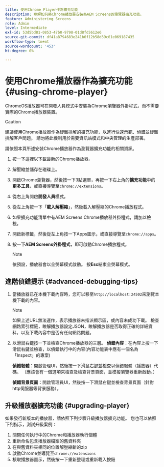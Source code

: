 ```yaml
---
title: 使用Chrome Player作為擴充功能
description: 瞭解如何將Chrome播放器安裝為AEM Screens的瀏覽器擴充功能。
feature: Administering Screens
role: Admin
level: Intermediate
exl-id: 53d5bd81-0853-47b0-9798-01d8fd5612e6
source-git-commit: df41a8794683e241b6f12b58d39c01e069187435
workflow-type: tm+mt
source-wordcount: '453'
ht-degree: 0%

---
```


# 使用Chrome播放器作為擴充功能 {#using-chrome-player}

ChromeOS播放器可在開發人員模式中安裝為Chrome瀏覽器外掛程式，而不需要實際的Chrome播放器裝置。

>[!CAUTION]
>
> 建議使用Chrome播放器作為疑難排解的擴充功能，以進行快速示範、偵錯並疑難排解客戶問題。 請勿將此機制用於需要資訊站模式和中央管理的生產部署。

請依照本頁所述安裝Chrome播放器作為瀏覽器擴充功能的相關資訊。

1. 按一下[這裡](https://download.macromedia.com/screens/)以下載最新的Chrome播放器。

1. 解壓縮並儲存在磁碟上。

1. 開啟Chrome瀏覽器，然後按一下3點選單，再按一下右上角的&#x200B;**擴充功能**&#x200B;中的&#x200B;**更多工具**，或直接導覽至`chrome://extensions`。

1. 從右上角開啟&#x200B;**開發人員**&#x200B;模式。

1. 從左上角按一下「**載入解壓縮**」，然後載入解壓縮的Chrome播放程式。

1. 如果擴充功能清單中有AEM Screens Chrome播放器外掛程式，請加以檢視。

1. 開啟新標籤，然後從左上角按一下Apps圖示，或直接導覽至`chrome://apps`。

1. 按一下&#x200B;**AEM Screens外掛程式**，即可啟動Chrome播放程式。

   >[!NOTE]
   >
   > 依預設，播放器會以全熒幕模式啟動。 按&#x200B;**Esc**&#x200B;結束全熒幕模式。


## 進階偵錯提示 {#advanced-debugging-tips}

1. 當播放器已在本機下載內容時，您可以移至`http://localhost:24502`來瀏覽本機下載的內容。

   >[!NOTE]
   >
   > 如果上述URL無法運作，表示播放器未指派顯示區，或內容未成功下載。 檢查網路索引標籤，瞭解播放器設定JSON，瞭解播放器是否取得正確的詳細資料，以及下載內容中是否有任何網路問題。

1. 以滑鼠右鍵按一下並檢查Chrome播放器的三層。
   **偵錯內容**：在內容上按一下滑鼠右鍵並檢查，以偵錯執行中的內容(內容功能表中應有一個名為「Inspect」的專案)

   **偵錯韌體**：開啟管理UI，然後按一下滑鼠右鍵並檢查以偵錯韌體（播放器）代碼。 （應該會有一個選項來檢查及檢查背景頁面，並模擬瀏覽器重新啟動。）

   **偵錯背景頁面**：開啟管理員UI，然後按一下滑鼠右鍵並檢查背景頁面（針對http伺服器等背景服務）。

## 升級播放器擴充功能 {#upgrading-player}

如果發行新版本的播放器，請依照下列步驟升級播放器擴充功能。 您也可以依照下列指示，測試升級案例：

1. 關閉任何執行中的Chrome和播放器執行個體
1. 重新命名包含播放器檔案的舊資料夾
1. 在與舊資料夾相同的位置解壓縮新的zip
1. 啟動Chrome並導覽至`chrome://extensions`
1. 核取播放器圖示，然後按一下重新整理或重新載入按鈕
